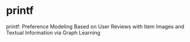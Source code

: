 # printf
printf: Preference Modeling Based on User Reviews with Item Images and Textual Information via Graph Learning
